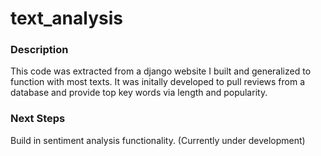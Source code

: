 # text_analysis

### Description
This code was extracted from a django website I built and generalized to function with most texts. It was initally developed to pull reviews from a database and provide top key words via length and popularity. 

### Next Steps
Build in sentiment analysis functionality. (Currently under development)
